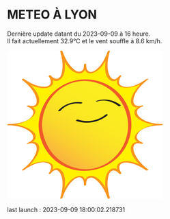 # METEO À LYON

Dernière update datant du 2023-09-09 à 16 heure.  
Il fait actuellement 32.9°C et le vent souffle à 8.6 km/h.      

![](./.github/sun.png)

last launch : 2023-09-09 18:00:02.218731
